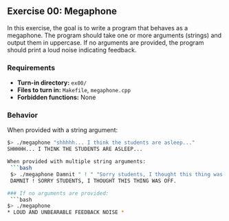 ## Exercise 00: Megaphone

In this exercise, the goal is to write a program that behaves as a megaphone. The program should take one or more arguments (strings) and output them in uppercase. If no arguments are provided, the program should print a loud noise indicating feedback.

### Requirements

- **Turn-in directory:** `ex00/`
- **Files to turn in:** `Makefile`, `megaphone.cpp`
- **Forbidden functions:** None

### Behavior

When provided with a string argument:
   ```bash
   $> ./megaphone "shhhhh... I think the students are asleep..."
   SHHHHH... I THINK THE STUDENTS ARE ASLEEP...

When provided with multiple string arguments:
    ```bash
    $> ./megaphone Damnit " ! " "Sorry students, I thought this thing was off."
    DAMNIT ! SORRY STUDENTS, I THOUGHT THIS THING WAS OFF.

### If no arguments are provided:
    ```bash
$> ./megaphone
* LOUD AND UNBEARABLE FEEDBACK NOISE *
